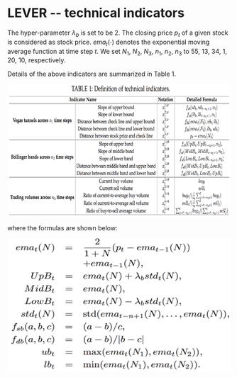 # LEVER -- technical indicators

The hyper-parameter $\lambda_b$ is set to be $2$. 
The closing price $p_{t}$ of a given stock is considered as stock price. 
$ema_{t}(\cdot)$ denotes the exponential moving average function at time step $t$. 
We set $N_1$, $N_2$, $N_3$, $n_1$, $n_2$, $n_3$ to 55, 13, 34, 1, 20, 10, respectively.

Details of the above indicators are summarized in Table 1.


<p align="center">
  <img width="800" height="300" src=./technical_indicator_table.png>
</p>

where the formulas are shown below:

<p align="center">
  <img width="600" height="300" src=./formulas.png>
</p>

